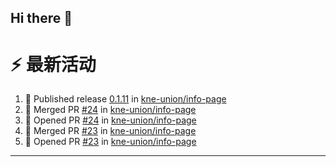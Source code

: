 ## Hi there 👋

<!--

**Here are some ideas to get you started:**

🙋‍♀️ A short introduction - what is your organization all about?
🌈 Contribution guidelines - how can the community get involved?
👩‍💻 Useful resources - where can the community find your docs? Is there anything else the community should know?
🍿 Fun facts - what does your team eat for breakfast?
🧙 Remember, you can do mighty things with the power of [Markdown](https://docs.github.com/github/writing-on-github/getting-started-with-writing-and-formatting-on-github/basic-writing-and-formatting-syntax)
-->


# ⚡ 最新活动

<!--START_SECTION:activity-->
1. 🚀 Published release [0.1.11](https://github.com/kne-union/info-page/releases/tag/0.1.11) in [kne-union/info-page](https://github.com/kne-union/info-page)
2. 🎉 Merged PR [#24](https://github.com/kne-union/info-page/pull/24) in [kne-union/info-page](https://github.com/kne-union/info-page)
3. 💪 Opened PR [#24](https://github.com/kne-union/info-page/pull/24) in [kne-union/info-page](https://github.com/kne-union/info-page)
4. 🎉 Merged PR [#23](https://github.com/kne-union/info-page/pull/23) in [kne-union/info-page](https://github.com/kne-union/info-page)
5. 💪 Opened PR [#23](https://github.com/kne-union/info-page/pull/23) in [kne-union/info-page](https://github.com/kne-union/info-page)
<!--END_SECTION:activity-->

---
